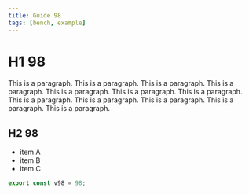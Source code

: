 ```yaml
---
title: Guide 98
tags: [bench, example]
---
```


# H1 98

This is a paragraph. This is a paragraph. This is a paragraph. This is a paragraph. This is a paragraph. This is a paragraph. This is a paragraph. This is a paragraph. This is a paragraph. This is a paragraph. This is a paragraph. This is a paragraph. 

## H2 98

- item A
- item B
- item C

```ts
export const v98 = 98;
```